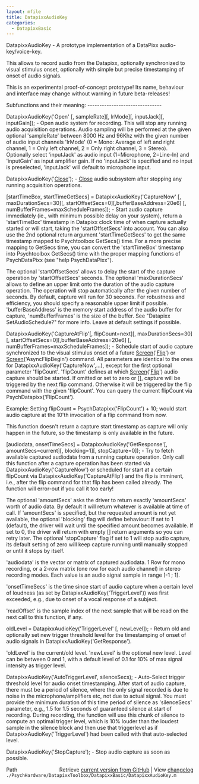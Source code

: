 ```yaml
---
layout: mfile
title: DatapixxAudioKey
categories:
  - DatapixxBasic
---
```


DatapixxAudioKey \- A prototype implementation of a DataPixx
audio\-key/voice\-key.

This allows to record audio from the Datapixx, optionally synchronized to
visual stimulus onset, optionally with simple but precise timestamping of
onset of audio signals.

This is an experimental proof\-of\-concept prototype\! Its name, behaviour
and interface may change without warning in future beta\-releases\!


Subfunctions and their meaning:
\-\-\-\-\-\-\-\-\-\-\-\-\-\-\-\-\-\-\-\-\-\-\-\-\-\-\-\-\-\-\-

DatapixxAudioKey\('Open' \[, sampleRate\]\[, lrMode\]\[, inputJack\]\[, inputGain\]\);
\- Open audio system for recording. This will stop any running audio
acquisition operations. Audio sampling will be performed at the given
optional 'sampleRate' between 8000 Hz and 96Khz with the given number of
audio input channels 'lrMode' \(0 = Mono: Average of left and right
channel, 1 = Only left channel, 2 = Only right channel, 3 = Stereo\).
Optionally select 'inputJack' as audio input \(1=Microphone, 2=Line\-In\)
and 'inputGain' as input amplifier gain. If no 'inputJack' is specified
and no input is preselected, 'inputJack' will default to microphone
input.


DatapixxAudioKey\('[Close](/docs/Close)'\);
\- [Close](/docs/Close) audio subsystem after stopping any running acquisition operations.

\[startTimeBox, startTimeGetSecs\] = DatapixxAudioKey\('CaptureNow' \[, maxDurationSecs=30\]\[, startOffsetSecs=0\]\[,bufferBaseAddress=20e6\] \[, numBufferFrames=maxScheduleFrames\]\);
\- Start audio capture immediately \(ie., with minimum possible delay on
your system\), return a 'startTimeBox' timestamp in Datapixx clock time of
when capture actually started or will start, taking the 'startOffsetSecs'
into account. You can also use the 2nd optional return argument
'startTimeGetSecs' to get the same timestamp mapped to Psychtoolbox
GetSecs\(\) time. For a more precise mapping to GetSecs time, you can
convert the 'startTimeBox' timestamp into Psychtoolbox GetSecs\(\) time
with the proper mapping functions of PsychDataPixx \(see "help
PsychDataPixx"\).

The optional 'startOffsetSecs' allows to delay the start of the capture
operation by 'startOffsetSecs' seconds. The optional 'maxDurationSecs'
allows to define an upper limit onto the duration of the audio capture
operation. The operation will stop automatically after the given number
of seconds. By default, capture will run for 30 seconds. For
robustness and efficiency, you should specify a reasonable upper limit if
possible. 'bufferBaseAddress' is the memory start address of the audio
buffer for capture, 'numBufferFrames' is the size of the buffer. See
"Datapixx SetAudioSchedule?" for more info. Leave at default settings if
possible.


DatapixxAudioKey\('CaptureAtFlip'\[, flipCount=next\]\[, maxDurationSecs=30\]\[, startOffsetSecs=0\]\[,bufferBaseAddress=20e6\] \[, numBufferFrames=maxScheduleFrames\]\);
\- Schedule start of audio capture synchronized to the visual stimulus
onset of a future [Screen](/docs/Screen)\('[Flip](/docs/Flip)'\) or [Screen](/docs/Screen)\('AsyncFlipBegin'\) command.
All parameters are identical to the ones for DatapixxAudioKey\('CaptureNow',...\),
except for the first optional parameter 'flipCount'. 'flipCount' defines
at which [Screen](/docs/Screen)\('[Flip](/docs/Flip)'\) audio capture should be started. If omitted or
set to zero or \[\], capture will be triggered by the next flip command.
Otherwise it will be triggered by the flip command with the given
'flipCount'. You can query the current flipCount via PsychDatapixx\('FlipCount'\).

Example: Setting flipCount = PsychDatapixx\('FlipCount'\) \+ 10; would start
audio capture at the 10'th invocation of a flip command from now.

This function doesn't return a capture start timestamp as capture will
only happen in the future, so the timestamp is only available in the
future.


\[audiodata, onsetTimeSecs\] = DatapixxAudioKey\('GetResponse'\[, amountSecs=current\]\[, blocking=1\]\[, stopCapture=0\]\);
\- Try to fetch available captured audiodata from a running capture
operation. Only call this function after a capture operation has been
started via DatapixxAudioKey\('CaptureNow'\) or scheduled for start at a
certain flipCount via DatapixxAudioKey\('CaptureAtFlip'\) and the flip is
imminent, i.e., after the flip command for that flip has been called
already. The function will error\-out if you call it too early\!

The optional 'amountSecs' asks the driver to return exactly
'amountSecs' worth of audio data. By default it will return whatever
is available at time of call. If 'amountSecs' is specified, but the
requested amount is not yet available, the optional 'blocking' flag will
define behaviour: If set to 1 \(default\), the driver will wait until the
specified amount becomes available. If set to 0, the driver will return
with empty \[\] return arguments so you can retry later. The optional
'stopCapture' flag if set to 1 will stop audio capture, its default
setting of zero will keep capture running until manually stopped or until
it stops by itself.

'audiodata' is the vector or matrix of captured audiodata. 1 Row for mono
recording, or a 2\-row matrix \(one row for each audio channel\) in stereo
recording modes. Each value is an audio signal sample in range \[\-1 ; 1\].

'onsetTimeSecs' is the time since start of audio capture when a certain
level of loudness \(as set by DatapixxAudioKey\('TriggerLevel'\)\) was first
exceeded, e.g., due to onset of a vocal response of a subject.

'readOffset' is the sample index of the next sample that will be read on
the next call to this function, if any.


oldLevel = DatapixxAudioKey\('TriggerLevel' \[, newLevel\]\);
\- Return old and optionally set new trigger threshold level for the
timestamping of onset of audio signals in DatapixxAudioKey\('GetResponse'\).

'oldLevel' is the current/old level. 'newLevel' is the optional new
level. Level can be between 0 and 1, with a default level of 0.1 for 10%
of max signal intensity as trigger level.


DatapixxAudioKey\('AutoTriggerLevel', silenceSecs\);
\- Auto\-Select trigger threshold level for audio onset timestamping. After
start of audio capture, there must be a period of silence, where the only
signal recorded is due to noise in the microphone/amplifiers etc, not due
to actual signal. You must provide the minimum duration of this time
period of silence as 'silenceSecs' parameter, e.g., 1.5 for 1.5 seconds
of guaranteed silence at start of recording. During recording, the
function will use this chunk of silence to compute an optimal trigger
level, which is 10% louder than the loudest sample in the silence block
and then use that triggerlevel as if DatapixxAudioKey\('TriggerLevel'\) had
been called with that auto\-selected level.


DatapixxAudioKey\('StopCapture'\);
\- Stop audio capture as soon as possible.




<div class="code_header" style="text-align:right;">
  <span style="float:left;">Path&nbsp;&nbsp;</span> <span class="counter">Retrieve <a href=
  "https://raw.github.com/Psychtoolbox-3/Psychtoolbox-3/beta/./PsychHardware/DatapixxToolbox/DatapixxBasic/DatapixxAudioKey.m">current version from GitHub</a> | View <a href=
  "https://github.com/Psychtoolbox-3/Psychtoolbox-3/commits/beta/./PsychHardware/DatapixxToolbox/DatapixxBasic/DatapixxAudioKey.m">changelog</a></span>
</div>
<div class="code">
  <code>./PsychHardware/DatapixxToolbox/DatapixxBasic/DatapixxAudioKey.m</code>
</div>
